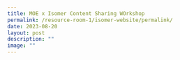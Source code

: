 ```yaml
---
title: MOE x Isomer Content Sharing WOrkshop
permalink: /resource-room-1/isomer-website/permalink/
date: 2023-08-20
layout: post
description: ""
image: ""
---
```

